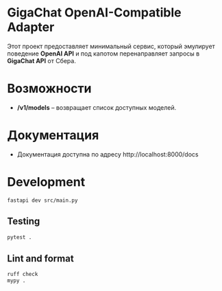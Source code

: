 # GigaChat OpenAI-Compatible Adapter

Этот проект предоставляет минимальный сервис, который эмулирует поведение **OpenAI API** и под капотом перенаправляет запросы в **GigaChat API** от Сбера.

# Возможности

- **/v1/models** – возвращает список доступных моделей.

# Документация

- Документация доступна по адресу http://localhost:8000/docs

# Development

```
fastapi dev src/main.py
```

## Testing

```bash
pytest .
```

## Lint and format

```bash
ruff check
mypy .
```
